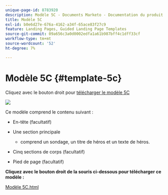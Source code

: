 ```yaml
---
unique-page-id: 8783920
description: Modèle 5C - Documents Marketo - Documentation du produit
title: Modèle 5C
exl-id: b0e6d27e-676a-4162-a34f-65ace83f27c9
feature: Landing Pages, Guided Landing Page Templates
source-git-commit: 09a656c3a0d0002edfa1a61b987bff4c1dff33cf
workflow-type: tm+mt
source-wordcount: '52'
ht-degree: 7%

---
```


# Modèle 5C {#template-5c}

Cliquez avec le bouton droit pour [télécharger le modèle 5C](https://experienceleague.adobe.com/landing/marketo/lp-templates/template-5c.html)

![](assets/image2015-7-29-14-3a59-3a31.png)

Ce modèle comprend le contenu suivant :

* En-tête (facultatif)
* Une section principale

   * comprend un sondage, un titre de héros et un texte de héros.

* Cinq sections de corps (facultatif)
* Pied de page (facultatif)

**Cliquez avec le bouton droit de la souris ci-dessous pour télécharger ce modèle :**

[Modèle 5C.html](https://experienceleague.adobe.com/landing/marketo/lp-templates/template-5c.html)

